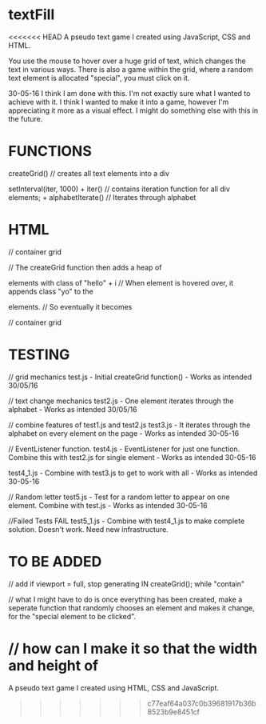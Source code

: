# textFill
<<<<<<< HEAD
A pseudo text game I created using JavaScript, CSS and HTML. 

You use the mouse to hover over a huge grid of text, which changes the text in various ways. There is also a game within the grid, where a random text element is allocated "special", you must click on it. 


30-05-16
I think I am done with this. I'm not exactly sure what I wanted to achieve with it. I think I wanted to make it into a game, however I'm appreciating it more as a visual effect. I might do something else with this in the future.


# FUNCTIONS

createGrid() // creates all text elements into a div

setInterval(iter, 1000) 
	+ iter() // contains iteration function for all div elements; 
	+ alphabetIterate() // Iterates through alphabet



# HTML

<body>
	<div id="contain"></div> // container grid 
</body>

// The createGrid function then adds a heap of <p> elements with class of "hello" + i
// When element is hovered over, it appends class "yo" to the <p> elements. 
// So eventually it becomes 

<body>
	<div id="contain">
		<p class="hello1 yo"></p>
	</div> // container grid 
</body>


# TESTING 

// grid mechanics 
test.js - Initial createGrid function() - Works as intended 30/05/16


// text change mechanics
test2.js - One element iterates through the alphabet  - Works as intended 30/05/16


// combine features of test1.js and test2.js
test3.js - It iterates through the alphabet on every element on the page - Works as intended 30-05-16


// EventListener function.
test4.js - EventListener for just one function. Combine this with test2.js for single element - Works as intended 30-05-16

test4_1.js - Combine with test3.js to get to work with all - Works as intended 30-05-16

// Random letter
test5.js - Test for a random letter to appear on one element. Combine with test.js - Works as intended 30-05-16




//Failed Tests
FAIL test5_1.js - Combine with test4_1.js to make complete solution. Doesn't work. Need new infrastructure.



# TO BE ADDED 

// add if viewport = full, stop generating IN createGrid();  while "contain"

// what I might have to do is once everything has been created, make a seperate function that randomly chooses an element and makes it change, for the "special element to be clicked".

// how can I make it so that the width and height of 
=======
A pseudo text game I created using HTML, CSS and JavaScript. 
>>>>>>> c77eaf64a037c0b39681917b36b8523b9e8451cf
